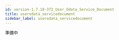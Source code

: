 ```yaml
---
id: version-1.7.18-372_User_Odata_Service_Document
title: userodata_servicedocument
sidebar_label: userodata_servicedocument
---
```



準備中 


